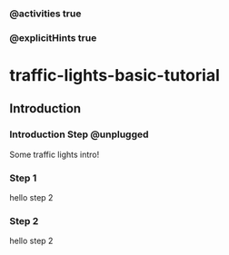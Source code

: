 ### @activities true
### @explicitHints true

# traffic-lights-basic-tutorial

## Introduction
### Introduction Step @unplugged
Some traffic lights intro!

### Step 1

hello step 2

### Step 2

hello step 2
